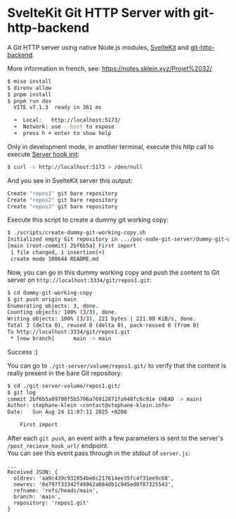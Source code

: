 # SvelteKit Git HTTP Server with git-http-backend 

A Git HTTP server using native Node.js modules, [SvelteKit](https://kit.svelte.dev) and [git-http-backend](https://git-scm.com/docs/git-http-backend).

More information in french, see: https://notes.sklein.xyz/Projet%2032/

```sh
$ mise install
$ direnv allow
$ pnpm install
$ pnpm run dev
  VITE v7.1.3  ready in 361 ms

  ➜  Local:   http://localhost:5173/
  ➜  Network: use --host to expose
  ➜  press h + enter to show help
```

Only in development mode, in another terminal, execute this *http* call to execute [Server hook init](https://svelte.dev/docs/kit/hooks#Shared-hooks-init):

```sh
$ curl -s http://localhost:5173 > /dev/null
```

And you see in SvelteKit server this output:

```sh
Create "repos1" git bare repository
Create "repos2" git bare repository
Create "repos3" git bare repository
```

Execute this script to create a dummy git working copy:

```sh
$ ./scripts/create-dummy-git-working-copy.sh
Initialized empty Git repository in .../poc-node-git-server/dummy-git-working-copy/.git/
[main (root-commit) 2bf6b5a] First import
 1 file changed, 1 insertion(+)
 create mode 100644 README.md
```

Now, you can go in this dummy working copy and push the content to Git server on `http://localhost:3334/git/repos1.git`:

```sh
$ cd dummy-git-working-copy
$ git push origin main
Enumerating objects: 3, done.
Counting objects: 100% (3/3), done.
Writing objects: 100% (3/3), 221 bytes | 221.00 KiB/s, done.
Total 3 (delta 0), reused 0 (delta 0), pack-reused 0 (from 0)
To http://localhost:3334/git/repos1.git
 * [new branch]      main -> main
```

Success :)

You can go to `./git-server/volume/repos1.git/` to verify that the content is really present in the bare Git repository:

```sh
$ cd ./git-server-volume/repos1.git/
$ git log
commit 2bf6b5a09700f5b5706a76912871fa948fc6c91e (HEAD -> main)
Author: stephane-klein <contact@stephane-klein.info>
Date:   Sun Aug 24 11:07:11 2025 +0200

    First import
```

After each `git push`, an event with a few parameters is sent to the server's `/post_recieve_hook_url/` endpoint.  
You can see this event pass through in the *stdout* of `server.js`:

```
...
Received JSON: {
  oldrev: 'aa9c439c932854be6c217614ee35fc4f31ee9c68',
  newrev: '0e797f33342f49962a084db1c945ed0f87325543',
  refname: 'refs/heads/main',
  branch: 'main',
  repository: 'repos1.git'
}
```
